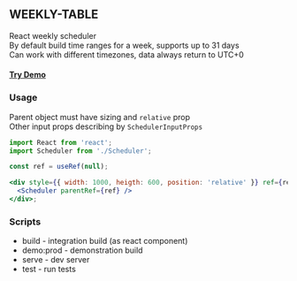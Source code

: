 ## WEEKLY-TABLE

React weekly scheduler <br/>
By default build time ranges for a week, supports up to 31 days<br/>
Can work with different timezones, data always return to UTC+0

#### [Try Demo](https://imn-d.github.io/weekly-table/) 

### Usage

Parent object must have sizing and `relative` prop<br/>
Other input props describing by `SchedulerInputProps`<br/>
```jsx
import React from 'react';
import Scheduler from './Scheduler';

const ref = useRef(null);

<div style={{ width: 1000, heigth: 600, position: 'relative' }} ref={ref}>
  <Scheduler parentRef={ref} />
</div>;
```

### Scripts
- build - integration build (as react component)
- demo:prod - demonstration build
- serve - dev server
- test - run tests